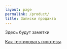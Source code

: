 ```yaml
---
layout: page
permalink: /product/
title: Записки продакта
---
```


Здесь будут заметки

[Как тестировать гипотезы]().
